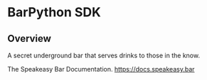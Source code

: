 # BarPython SDK

## Overview

A secret underground bar that serves drinks to those in the know.

The Speakeasy Bar Documentation.
<https://docs.speakeasy.bar>